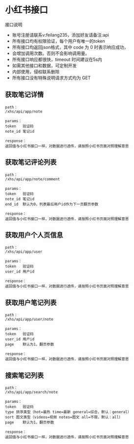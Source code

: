 
# 小红书接口

接口说明
* 账号注册请联系v:feilang235，添加好友请备注:api
* 所有接口均有权限验证，每个用户有唯一的token
* 所有接口均返回json格式，其中 code 为 0 时表示响应成功，
* 会增加调用次数。否则不会影响调用量。
* 所有接口响应都很快，timeout 时间建议在5s内
* 如需其他接口和数据，可定制开发
* 内部使用，侵权联系删除
* 所有接口没有特殊说明请求方式均为 GET


## 获取笔记详情
```
path：
/xhs/api/app/note

params：	
token	验证码   
note_id 笔记id

response：
返回值与小红书接口一样，对数据进行透传，请按照小红书页面对照理解意思
```

## 获取笔记评论列表
```
path：
/xhs/api/app/note/comment

params：
token	验证码
note_id 笔记id
end_id  默认为0，列表最后用户id作为下一页翻页参数

response：
返回值与小红书接口一样，对数据进行透传，请按照小红书页面对照理解意思
```

## 获取用户个人页信息
```
path：
/xhs/api/app/user

params：
token	验证码
user_id 用户id

response：
返回值与小红书接口一样，对数据进行透传，请按照小红书页面对照理解意思
```

## 获取用户笔记列表
```
path：
/xhs/api/app/user/note

params：
token	验证码
user_id 用户id
page    默认为1，翻页参数

response：
返回值与小红书接口一样，对数据进行透传，请按照小红书页面对照理解意思
```

## 搜索笔记列表
```
path：
/xhs/api/app/search/note

params：
token	验证码
type 排序类型（hot=最热 time=最新 general=综合，默认：general）
sort 图文类型（videos=视频 notes=图文 all=不限，默认：all）
page    默认为1，翻页参数

response：
返回值与小红书接口一样，对数据进行透传，请按照小红书页面对照理解意思
```